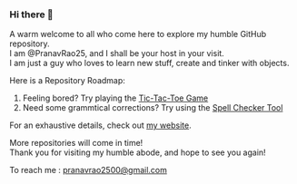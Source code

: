 ### Hi there 👋

<!--
**PranavRao25/PranavRao25** is a ✨ _special_ ✨ repository because its `README.md` (this file) appears on your GitHub profile.

Here are some ideas to get you started:

- 🔭 I’m currently working on ...
- 🌱 I’m currently learning ...
- 👯 I’m looking to collaborate on ...
- 🤔 I’m looking for help with ...
- 💬 Ask me about ...
- 📫 How to reach me: ...
- 😄 Pronouns: ...
- ⚡ Fun fact: ...
-->

A warm welcome to all who come here to explore my humble GitHub repository.<br>
I am @PranavRao25, and I shall be your host in your visit.<br>
I am just a guy who loves to learn new stuff, create and tinker with objects.<br>

Here is a Repository Roadmap:
<ol>
  <li>Feeling bored? Try playing the <a href="https://github.com/PranavRao25/Tic-Tac-Toe">Tic-Tac-Toe Game</a></li>
  <li>Need some grammtical corrections? Try using the <a href="https://github.com/PranavRao25/Spell-Checker">Spell Checker Tool</a></li>
</ol>

For an exhaustive details, check out <a href="https://pranavrao25.github.io">my website</a>.<br>

More repositories will come in time!<br>
Thank you for visiting my humble abode, and hope to see you again!

To reach me : pranavrao2500@gmail.com
